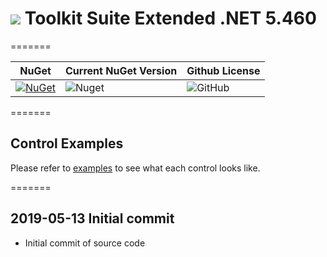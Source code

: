 # <img src="https://raw.githubusercontent.com/Wagnerp/Krypton-Toolkit-Suite-Extended-NET-5.460/master/Assets/PNG/64%20x%2064/KR%2064%20%20x%2064%20Orange.png" /> Toolkit Suite Extended .NET 5.460

=======

| NuGet | Current NuGet Version | Github License |
|---|---|---|
| [![NuGet](https://img.shields.io/badge/NuGet-Krypton%20Extended%20.NET%205.460-brightgreen.svg)](https://www.nuget.org/packages/KryptonExtendedToolkit5460/) | ![Nuget](https://img.shields.io/nuget/v/KryptonExtendedToolkit5460.svg) | ![GitHub](https://img.shields.io/github/license/Wagnerp/Krypton-Toolkit-Suite-Extended-NET-5.460.svg)

=======

## Control Examples

Please refer to [examples](https://github.com/Wagnerp/Krypton-Toolkit-Suite-Extended-NET-5.450/blob/master/Examples.md) to see what each control looks like.

=======

## 2019-05-13 Initial commit
* Initial commit of source code